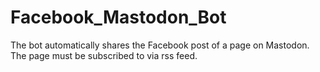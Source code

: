 # Facebook_Mastodon_Bot
The bot automatically shares the Facebook post of a page on Mastodon. The page must be subscribed to via rss feed.
